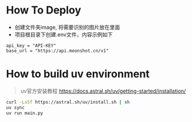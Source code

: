 # How To Deploy

 - 创建文件夹image, 将需要识别的图片放在里面
 - 项目根目录下创建.env文件，内容示例如下

```
api_key = "API-KEY"
base_url = "https://api.moonshot.cn/v1"
```

# How to build uv environment

> uv官方安装教程 https://docs.astral.sh/uv/getting-started/installation/

```bash
curl -LsSf https://astral.sh/uv/install.sh | sh
uv sync
uv run main.py
```